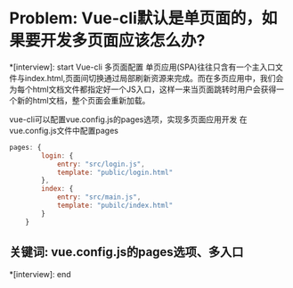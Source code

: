 # Problem: Vue-cli默认是单页面的，如果要开发多页面应该怎么办?

*[interview]: start
Vue-cli 多页面配置
单页应用(SPA)往往只含有一个主入口文件与index.html,页面间切换通过局部刷新资源来完成。而在多页应用中，我们会为每个html文档文件都指定好一个JS入口，这样一来当页面跳转时用户会获得一个新的html文档，整个页面会重新加载。

vue-cli可以配置vue.config.js的pages选项，实现多页面应用开发
在vue.config.js文件中配置pages
```js
pages: {
        login: {
            entry: "src/login.js",
            template: "public/login.html"
        },
        index: {
            entry: "src/main.js",
            template: "pubilc/index.html"
        }
    }
```

## 关键词: vue.config.js的pages选项、多入口
*[interview]: end
